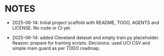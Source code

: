 # NOTES

- 2025-06-14: Initial project scaffold with README, TODO, AGENTS and LICENSE.
  No code or CI yet.

- 2025-06-14: added Cleveland dataset and empty train.py placeholder. Reason: prepare for training scripts.
Decisions: used UCI CSV and simple main guard as per TODO roadmap.

